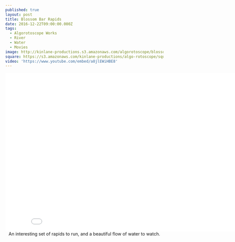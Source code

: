 ```yaml
---
published: true
layout: post
title: Blossom Bar Rapids
date: 2016-12-22T09:00:00.000Z
tags:
  - Algorotoscope Works
  - River
  - Water
  - Movies
image: http://kinlane-productions.s3.amazonaws.com/algorotoscope/blossombar/crafty_painting/file-00_00_24_99.jpg
square: https://s3.amazonaws.com/kinlane-productions/algo-rotoscope/square/file-00_00_24_99_square.jpg
video: 'https://www.youtube.com/embed/a8jlEWiHBE8'
---
```

<center><iframe width="853" height="505" src="{{ page.video }}" frameborder="0" allowfullscreen></iframe></center>
<center>An interesting set of rapids to run, and a beautiful flow of water to watch.</center>
